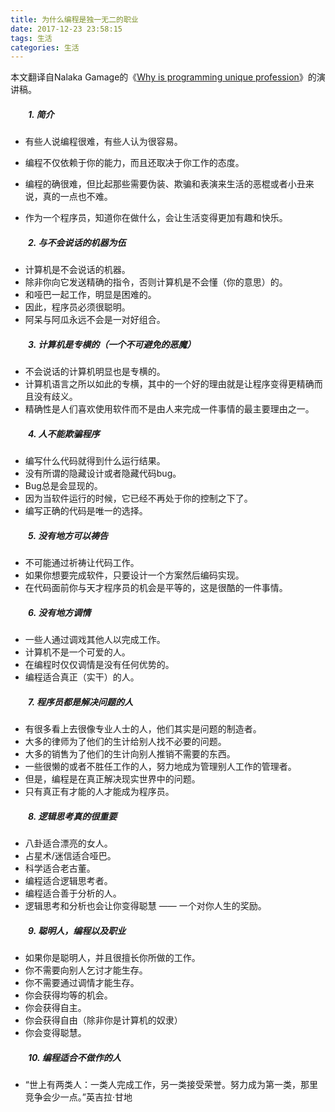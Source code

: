 ```yaml
---
title: 为什么编程是独一无二的职业
date: 2017-12-23 23:58:15
tags: 生活
categories: 生活
---
```


本文翻译自Nalaka Gamage的《[Why is programming unique profession](http://www.nalakainfo.com/2011/05/why-programming-is-unique-profession.html)》的演讲稿。

##### 　　**1. 简介**

- 有些人说编程很难，有些人认为很容易。

- 编程不仅依赖于你的能力，而且还取决于你工作的态度。

- 编程的确很难，但比起那些需要伪装、欺骗和表演来生活的恶棍或者小丑来说，真的一点也不难。

- 作为一个程序员，知道你在做什么，会让生活变得更加有趣和快乐。

  <!--more-->

##### 　　**2. 与不会说话的机器为伍**

- 计算机是不会说话的机器。
- 除非你向它发送精确的指令，否则计算机是不会懂（你的意思）的。
- 和哑巴一起工作，明显是困难的。
- 因此，程序员必须很聪明。
- 阿呆与阿瓜永远不会是一对好组合。

##### 　　**3. 计算机是专横的（一个不可避免的恶魔）**

- 不会说话的计算机明显也是专横的。
- 计算机语言之所以如此的专横，其中的一个好的理由就是让程序变得更精确而且没有歧义。
- 精确性是人们喜欢使用软件而不是由人来完成一件事情的最主要理由之一。

##### 　　**4. 人不能欺骗程序**

- 编写什么代码就得到什么运行结果。
- 没有所谓的隐藏设计或者隐藏代码bug。
- Bug总是会显现的。
- 因为当软件运行的时候，它已经不再处于你的控制之下了。
- 编写正确的代码是唯一的选择。

##### 　　**5. 没有地方可以祷告**

- 不可能通过祈祷让代码工作。
- 如果你想要完成软件，只要设计一个方案然后编码实现。
- 在代码面前你与天才程序员的机会是平等的，这是很酷的一件事情。

##### 　　**6. 没有地方调情**

- 一些人通过调戏其他人以完成工作。
- 计算机不是一个可爱的人。
- 在编程时仅仅调情是没有任何优势的。
- 编程适合真正（实干）的人。

##### 　　**7. 程序员都是解决问题的人**

- 有很多看上去很像专业人士的人，他们其实是问题的制造者。
- 大多的律师为了他们的生计给别人找不必要的问题。
- 大多的销售为了他们的生计向别人推销不需要的东西。
- 一些很懒的或者不胜任工作的人，努力地成为管理别人工作的管理者。
- 但是，编程是在真正解决现实世界中的问题。
- 只有真正有才能的人才能成为程序员。

##### 　　**8. 逻辑思考真的很重要**

- 八卦适合漂亮的女人。
- 占星术/迷信适合哑巴。
- 科学适合老古董。
- 编程适合逻辑思考者。
- 编程适合善于分析的人。
- 逻辑思考和分析也会让你变得聪慧 —— 一个对你人生的奖励。

##### 　　**9. 聪明人，编程以及职业**

- 如果你是聪明人，并且很擅长你所做的工作。
- 你不需要向别人乞讨才能生存。
- 你不需要通过调情才能生存。
- 你会获得均等的机会。
- 你会获得自主。
- 你会获得自由（除非你是计算机的奴隶）
- 你会变得聪慧。

##### 　　**10. 编程适合不做作的人**

- “世上有两类人：一类人完成工作，另一类接受荣誉。努力成为第一类，那里竞争会少一点。”英吉拉·甘地